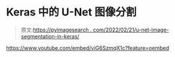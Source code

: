 # Keras 中的 U-Net 图像分割

> 原文:[https://pyimagesearch . com/2022/02/21/u-net-image-segmentation-in-keras/](https://pyimagesearch.com/2022/02/21/u-net-image-segmentation-in-keras/)

<https://www.youtube.com/embed/viG6SzmqX1c?feature=oembed>